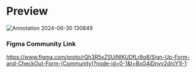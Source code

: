 # Preview

![Annotation 2024-06-30 130849](https://github.com/frontendvidu/public/assets/132292859/c33ab94a-3a55-4d61-a1bf-c04de52ac70c)

### Figma Community Link
https://www.figma.com/proto/rQh3R5xZSUiNlKUDfLr8o8/Sign-Up-Form-and-CheckOut-Form-(Community)?node-id=0-1&t=BxG4iDnvv2drcY1I-1
